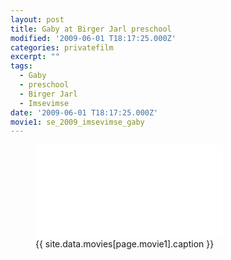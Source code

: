 ```yaml
---
layout: post
title: Gaby at Birger Jarl preschool
modified: '2009-06-01 T18:17:25.000Z'
categories: privatefilm
excerpt: ""
tags:
  - Gaby
  - preschool
  - Birger Jarl
  - Imsevimse
date: '2009-06-01 T18:17:25.000Z'
movie1: se_2009_imsevimse_gaby
---
```


<figure>
<iframe src="{{ site.commonurl }}/movies/{{ site.data.movies[page.movie1].file }}" width="{{ site.data.movies[page.movie1].width }}" height="{{ site.data.movies[page.movie1].height }}" frameborder="0">
</iframe>
<figcaption> {{ site.data.movies[page.movie1].caption }} </figcaption>
</figure>
